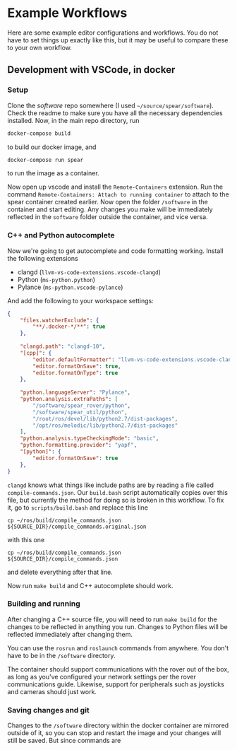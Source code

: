 # Example Workflows

Here are some example editor configurations and workflows.
You do not have to set things up exactly like this, but it may be useful to compare these to your own workflow.

## Development with VSCode, in docker

### Setup

Clone the _software_ repo somewhere (I used `~/source/spear/software`).
Check the readme to make sure you have all the necessary dependencies installed.
Now, in the main repo directory, run

```bash
docker-compose build
```

to build our docker image, and

```bash
docker-compose run spear
```

to run the image as a container.

Now open up vscode and install the `Remote-Containers` extension.
Run the command `Remote-Containers: Attach to running container` to attach to the spear container created earlier.
Now open the folder `/software` in the container and start editing.
Any changes you make will be immediately reflected in the `software` folder outside the container, and vice versa.

### C++ and Python autocomplete

Now we're going to get autocomplete and code formatting working.
Install the following extensions

  - clangd (`llvm-vs-code-extensions.vscode-clangd`)
  - Python (`ms-python.python`)
  - Pylance (`ms-python.vscode-pylance`)

And add the following to your workspace settings:

```json
{
    "files.watcherExclude": {
        "**/.docker-*/**": true
    },
    
    "clangd.path": "clangd-10",
    "[cpp]": {
        "editor.defaultFormatter": "llvm-vs-code-extensions.vscode-clangd",
        "editor.formatOnSave": true,
        "editor.formatOnType": true
    },
    
    "python.languageServer": "Pylance",
    "python.analysis.extraPaths": [
        "/software/spear_rover/python",
        "/software/spear_util/python",
        "/root/ros/devel/lib/python2.7/dist-packages",
        "/opt/ros/melodic/lib/python2.7/dist-packages"
    ],
    "python.analysis.typeCheckingMode": "basic",
    "python.formatting.provider": "yapf",
    "[python]": {
        "editor.formatOnSave": true
    },
}
```

`clangd` knows what things like include paths are by reading a file called `compile-commands.json`.
Our `build.bash` script automatically copies over this file, but currently the method for doing so is broken in this workflow.
To fix it, go to `scripts/build.bash` and replace this line

```
cp ~/ros/build/compile_commands.json ${SOURCE_DIR}/compile_commands.original.json
```

with this one

```
cp ~/ros/build/compile_commands.json ${SOURCE_DIR}/compile_commands.json
```

and delete everything after that line.

Now run `make build` and C++ autocomplete should work.

### Building and running

After changing a C++ source file, you will need to run `make build` for the changes to be reflected in anything you run.
Changes to Python files will be reflected immediately after changing them.

You can use the `rosrun` and `roslaunch` commands from anywhere.
You don't have to be in the `/software` directory.

The container should support communications with the rover out of the box, as long as you've configured your network settings per the rover communications guide.
Likewise, support for peripherals such as joysticks and cameras should just work.

### Saving changes and git

Changes to the `/software` directory within the docker container are mirrored outside of it, so you can stop and restart the image and your changes will still be saved.
But since commands are 
